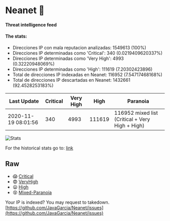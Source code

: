 # Neanet :hocho:
#### Threat intelligence feed
#### The stats:

- Direcciones IP con mala reputacion analizadas: 1549613 (100%)
- Direcciones IP determinadas como 'Critical':  340 (0.0219409620337%)
- Direcciones IP determinadas como 'Very High':  4993 (0.32220948069%)
- Direcciones IP determinadas como 'High':  111619 (7.20302423896)
- Total de direcciones IP indexadas en Neanet:  116952 (7.54717468168%)
- Total de direcciones IP descartadas en Neanet:  1432661 (92.4528253183%)

| Last Update | Critical | Very High | High | Paranoia |
| --- | --- | --- | --- | --- |
| 2020-11-19 08:01:56 | 340 | 4993 | 111619 | 116952 mixed list (Critical + Very High + High)|

![Stats](https://docs.google.com/spreadsheets/d/e/2PACX-1vSnaNMIXVabIpDJjufMlzH7poXnshF3mgd8Is1g9ytUEzVsP5my4Trn8f-xkoLLQ38xpL3HtmUexLo6/pubchart?oid=501124687&format=image)

For the historical stats go to: [link](/stats.csv)
## Raw
- :scream: [Critical](https://raw.githubusercontent.com/JavaGarcia/Neanet/master/blacklists/neanet_critical.txt)
- :fearful: [VeryHigh](https://raw.githubusercontent.com/JavaGarcia/Neanet/master/blacklists/neanet_veryHigh.txtt)
- :frowning: [High](https://raw.githubusercontent.com/JavaGarcia/Neanet/master/blacklists/neanet_high.txt)
- :dizzy_face: [Mixed-Paranoia](https://raw.githubusercontent.com/JavaGarcia/Neanet/master/blacklists/neanet_all.txt)


Your IP is indexed? You may request to takedown. [https://github.com/JavaGarcia/Neanet/issues](https://github.com/JavaGarcia/Neanet/issues)










































































































































































































































































































































































































































































































































































































































































































































































































































































































































































































































































































































































































































































































































































































































































































































































































































































































































































































































































































































































































































































































































































































































































































































